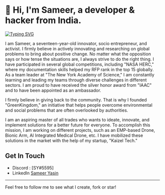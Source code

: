 # 👋 Hi, I'm Sameer, a developer & hacker from India.

[![Typing SVG](https://readme-typing-svg.demolab.com?font=Fira+Code&pause=1000&color=2DD5F7&width=435&lines=Programmer;Activist;Entrepreneur;Innovator;Robotics)](https://git.io/typing-svg)


I am Sameer, a seventeen-year-old innovator, socio entrepreneur, and activist. I firmly believe in actively innovating and researching on global problems to bring about positive change. No matter what the opposition says or how tense the situations are, I always strive to do the right thing.
I have participated in several global competitions, including "NASA HERC," where my documentation skills helped my RFP rank in the top 15 globally. As a team leader at "The New York Academy of Science," I am constantly learning and leading my teams through diverse challenges in different sectors. I am proud to have received the silver honor award from "IAAC" and to have been appointed as an ambassador.

I firmly believe in giving back to the community. That is why I founded "GreenKingdom," an initiative that helps people overcome environmental and social problems that are often overlooked by authorities.

I am an aspiring master of all trades who wants to ideate, innovate, and implement solutions for a better future for everyone. To accomplish this mission, I am working on different projects, such as an EMP-based Drone, Bionic Arm, AI Integrated Medical Drone, etc. I have mobilized these solutions in the market with the help of my startup, "Kaizel Tech."













## Get In Touch

- Discord : [SY#5595]
- LinkedIn [Sameer Yasin](https://www.linkedin.com/in/sameer-yasin-ba79761b7/)
---

Feel free to follow me to see what I create, fork or star!
